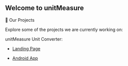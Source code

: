 ## Welcome to unitMeasure


📂 Our Projects

Explore some of the projects we are currently working on:


unitMeasure Unit Converter: 

* [Landing Page](https://www.unitmeasure.xyz/?utm_source=git&utm_medium=github&utm_campaign=umeasure&utm_id=2)

* [Android App](https://play.google.com/store/apps/details?id=com.aviparshan.converter&utm_source=unitmeasure_github&utm_campaign=landing_page&pcampaignid=MKT-Other-global-all-co-prtnr-py-PartBadge-Mar2515-1)